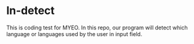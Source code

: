 # ln-detect
This is coding test for MYEO. In this repo, our program will detect which language or languages used by the user in input field.
